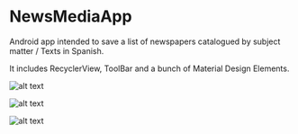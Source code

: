 # NewsMediaApp
Android app intended to save a list of newspapers catalogued by subject matter / Texts in Spanish.

It includes RecyclerView, ToolBar and a bunch of Material Design Elements.



![alt text](https://github.com/Jose-Develaw/NewsMediaApp/blob/master/cap1.PNG)

![alt text](https://github.com/Jose-Develaw/NewsMediaApp/blob/master/cap2.PNG)

![alt text](https://github.com/Jose-Develaw/NewsMediaApp/blob/master/cap3.PNG)
